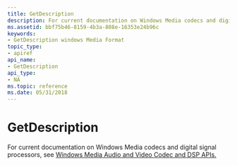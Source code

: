 ```yaml
---
title: GetDescription
description: For current documentation on Windows Media codecs and digital signal processors, see Windows Media Audio and Video Codec and DSP APIs. | GetDescription
ms.assetid: bbf75b46-8159-4b3a-808e-16353e24b96c
keywords:
- GetDescription windows Media Format
topic_type:
- apiref
api_name:
- GetDescription
api_type:
- NA
ms.topic: reference
ms.date: 05/31/2018
---
```


# GetDescription

For current documentation on Windows Media codecs and digital signal processors, see [Windows Media Audio and Video Codec and DSP APIs.](/previous-versions//dd464626(v=vs.85))

 

 
